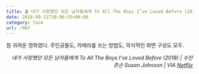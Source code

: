 ```yaml
---
title: 🎬 내가 사랑했던 모든 남자들에게 To All The Boys I’ve Loved Before (2018)
date: 2018-09-21T10:06:55+00:00
category: face
url: /907
---
```


참 귀여운 영화였다. 주인공들도, 카메라를 쓰는 방법도, 의식적인 화면 구성도 모두.

<p style="text-align:right">
  <em><em>내가 사랑했던 모든 남자들에게 To All The Boys I&#8217;ve Loved Before (2018) | 수잔 존슨 Susan Johnson</em><em>&nbsp;|&nbsp;</em>VIA <a href="http://netflix.com" target="_blank" rel="noreferrer noopener">Netflix</a></em>
</p>